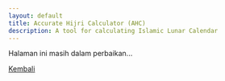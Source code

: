 ```yaml
---
layout: default
title: Accurate Hijri Calculator (AHC)
description: A tool for calculating Islamic Lunar Calendar
---
```


Halaman ini masih dalam perbaikan...

[Kembali](./)
